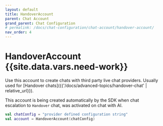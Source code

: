 ```yaml
---
layout: default
title: HandoverAccount
parent: Chat Account
grand_parent: Chat Configuration
# permalink: /docs/chat-configuration/chat-account/handover-account/
nav_order: 4
---
```


# HandoverAccount {{site.data.vars.need-work}}

Use this account to create chats with third party live chat providers. Usually used for [Handover chats]({{'/docs/advanced-topics/handover-chat' | relative_url}}). 

This account is being created automatically by the SDK when chat escalation to `Handover` chat, was activated on chat with AI.
  
```kotlin
val chatConfig = "provider defined configuration string"
val account = HandoverAccount(chatConfig)
```    